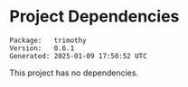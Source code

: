 # Project Dependencies
    Package:   trimothy
    Version:   0.6.1
    Generated: 2025-01-09 17:50:52 UTC

This project has no dependencies.
